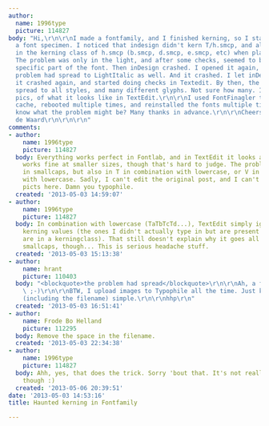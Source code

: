 ```yaml
---
author:
  name: 1996type
  picture: 114827
body: "Hi,\r\n\r\nI made a fontfamily, and I finished kerning, so I started making
  a font specimen. I noticed that indesign didn't kern T/h.smcp, and all other glyphs
  in the kerning class of h.smcp (b.smcp, d.smcp, e.smcp, etc) when placed after T.
  The problem was only in the light, and after some checks, seemed to be only in this
  specific part of the font. Then inDesign crashed. I opened it again, and now the
  problem had spread to LightItalic as well. And it crashed. I let inDesign be since
  it crashed again, and started doing checks in Textedit. By then, the problem had
  spread to all styles, and many different glyphs. Not sure how many. I attached some
  pics, of what it looks like in TextEdit.\r\n\r\nI used FontFinagler to clean my
  cache, rebooted multiple times, and reinstalled the fonts multiple times. Does anyone
  know what the problem might be? Many thanks in advance.\r\n\r\nCheers,\r\nJasper
  de Waard\r\n\r\n\r\n"
comments:
- author:
    name: 1996type
    picture: 114827
  body: Everything works perfect in Fontlab, and in TextEdit it looks as if it also
    works fine at smaller sizes, though that's hard to judge. The problem is not only
    in smallcaps, but also in T in combination with lowercase, or V in combination
    with lowercase. Sadly, I can't edit the original post, and I can't upload any
    picts here. Damn you typophile.
  created: '2013-05-03 14:59:07'
- author:
    name: 1996type
    picture: 114827
  body: In combination with lowercase (TaTbTcTd...), TextEdit simply ignores all 'grey'
    kerning values (the ones I didn't actually type in but are present because they
    are in a kerningclass). That still doesn't explain why it goes all crazy with
    smallcaps, though... This is serious headache stuff.
  created: '2013-05-03 15:13:38'
- author:
    name: hrant
    picture: 110403
  body: "<blockquote>the problem had spread</blockquote>\r\n\r\nAh, a font virus!
    \ ;-)\r\n\r\nBTW, I upload images to Typophile all the time. Just keep everything
    (including the filename) simple.\r\n\r\nhhp\r\n"
  created: '2013-05-03 16:51:41'
- author:
    name: Frode Bo Helland
    picture: 112295
  body: Remove the space in the filename.
  created: '2013-05-03 22:34:38'
- author:
    name: 1996type
    picture: 114827
  body: Ahh, yes, that does the trick. Sorry 'bout that. It's not really needed anymore
    though :)
  created: '2013-05-06 20:39:51'
date: '2013-05-03 14:53:16'
title: Haunted kerning in Fontfamily

---
```

